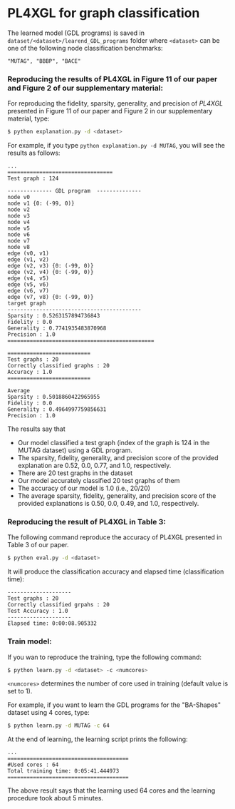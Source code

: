 # PL4XGL for graph classification
 

The learned model (GDL programs) is saved in `dataset/<dataset>/learend_GDL_programs` folder where `<dataset>` can be one of the following node classification benchmarks:

```
"MUTAG", "BBBP", "BACE"
```


### Reproducing the results of PL4XGL in Figure 11 of our paper and Figure 2 of our supplementary material:


For reproducing the fidelity, sparsity, generality, and precision of _PL4XGL_ presented in Figure 11 of our paper and Figure 2 in our supplementary material, type:

```sh
$ python explanation.py -d <dataset>
```

For example, if you type `python explanation.py -d MUTAG`, you will see the results as follows:

```
...
=================================
Test graph : 124

-------------- GDL program  --------------
node v0
node v1 {0: (-99, 0)}
node v2
node v3
node v4
node v5
node v6
node v7
node v8
edge (v0, v1)
edge (v1, v2)
edge (v2, v3) {0: (-99, 0)}
edge (v2, v4) {0: (-99, 0)}
edge (v4, v5)
edge (v5, v6)
edge (v6, v7)
edge (v7, v8) {0: (-99, 0)}
target graph
------------------------------------------
Sparsity : 0.5263157894736843
Fidelity : 0.0
Generality : 0.7741935483870968
Precision : 1.0
==============================================

==========================
Test graphs : 20
Correctly classified graphs : 20
Accuracy : 1.0
==========================

Average
Sparsity : 0.5018860422965955
Fidelity : 0.0
Generality : 0.4964997759856631
Precision : 1.0
```

The results say that

- Our model classified a test graph (index of the graph is 124 in the MUTAG dataset) using a GDL program.
- The sparsity, fidelity, generality, and precision score of the provided explanation are 0.52, 0.0, 0.77, and 1.0, respectively.
- There are 20 test graphs in the dataset
- Our model accurately classified 20 test graphs of them
- The accuracy of our model is 1.0 (i.e., 20/20)
- The average sparsity, fidelity, generality, and precision score of the provided explanations is 0.50, 0.0, 0.49, and 1.0, respectively.


### Reproducing the result of PL4XGL in Table 3:

The following command reproduce the accuracy of PL4XGL presented in Table 3 of our paper.

```sh
$ python eval.py -d <dataset>
```


It will produce the classification accuracy and elapsed time (classification time):

```
--------------------
Test graphs : 20
Correctly classified grpahs : 20
Test Accuracy : 1.0
--------------------
Elapsed time: 0:00:08.905332
```


### Train model:

If you wan to reproduce the training, type the following command:

```sh
$ python learn.py -d <dataset> -c <numcores>
```


``<numcores>`` determines the number of core used in training (default value is set to 1).

For example, if you want to learn the GDL programs for the "BA-Shapes" dataset using 4 cores, type:

```sh
$ python learn.py -d MUTAG -c 64
```


At the end of learning, the learning script prints the following:

```
...
======================================
#Used cores : 64
Total training time: 0:05:41.444973
======================================
```
The above result says that the learning used 64 cores and the learning procedure took about 5 minutes.


